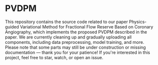 # PVDPM
This repository contains the source code related to our paper Physics-guided Variational Method for Fractional Flow Reserve Based on Coronary Angiography, which implements the proposed PVDPM described in the paper. We are currently cleaning up and gradually uploading all components, including data preprocessing, model training, and more. Please note that some parts may still be under construction or missing documentation — thank you for your patience! If you're interested in this project, feel free to star, watch, or open an issue.
